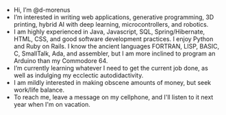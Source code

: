 - Hi, I’m @d-morenus
- I’m interested in writing web applications, generative programming, 3D printing, hybrid AI with deep learning, microcontrollers, and robotics.
- I am highly experienced in Java, Javascript, SQL, Spring/Hibernate, HTML, CSS, and good software development practices. I enjoy Python and Ruby on Rails. I know the ancient languages FORTRAN, LISP, BASIC, C, SmallTalk, Ada, and assembler, but I am more inclined to program an Arduino than my Commodore 64.
- I’m currently learning whatever I need to get the current job done, as well as indulging my ecclectic autodidactivity.
- I am mildly interested in making obscene amounts of money, but seek work/life balance.
- To reach me, leave a message on my cellphone, and I'll listen to it next year when I'm on vacation.

<!---
d-morenus/d-morenus is a ✨ special ✨ repository because its `README.md` (this file) appears on your GitHub profile.
You can click the Preview link to take a look at your changes.
--->
